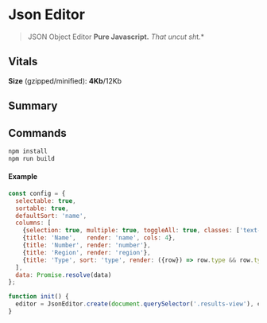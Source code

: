 # Json Editor

> JSON Object Editor
**Pure Javascript.**
*That uncut sh*t.*

## Vitals

**Size** (gzipped/minified): **4Kb**/12Kb


## Summary



## Commands

```sh
npm install
npm run build

```

#### Example


```js
const config = {
  selectable: true,
  sortable: true,
  defaultSort: 'name',
  columns: [
    {selection: true, multiple: true, toggleAll: true, classes: ['text-center', 'tbl-xs-2']},
    {title: 'Name',   render: 'name', cols: 4},
    {title: 'Number', render: 'number'},
    {title: 'Region', render: 'region'},
    {title: 'Type', sort: 'type', render: ({row}) => row.type && row.type.toLowerCase() || 'N/A'},
  ],
  data: Promise.resolve(data)
};

function init() {
  editor = JsonEditor.create(document.querySelector('.results-view'), config)
}

```

